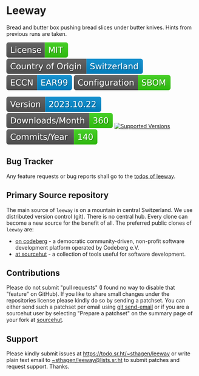 # Leeway

Bread and butter box pushing bread slices under butter knives. Hints from previous runs are taken.

[![license](badges/license-spdx-mit.svg)](https://git.sr.ht/~sthagen/leeway/tree/default/item/LICENSE)
[![Country of Origin](badges/country-of-origin-name-switzerland-neutral.svg)](https://git.sr.ht/~sthagen/leeway/tree/default/item/COUNTRY-OF-ORIGIN)
[![Export Classification Control Number (ECCN)](badges/export-control-classification-number_eccn-ear99-neutral.svg)](https://git.sr.ht/~sthagen/leeway/tree/default/item/EXPORT-CONTROL-CLASSIFICATION-NUMBER)
[![Configuration](badges/configuration-sbom.svg)](third-party/index.html)

[![Version](badges/latest-release.svg)](https://pypi.python.org/pypi/leeway/)
[![Downloads](badges/downloads-per-month.svg)](https://pepy.tech/project/leeway)
[![Supported Versions](https://img.shields.io/pypi/pyversions/leeway.svg?style=flat)](https://pypi.python.org/pypi/leeway/)
[![Maintenance Status](badges/commits-per-year.svg)](https://git.sr.ht/~sthagen/leeway/log)

## Bug Tracker

Any feature requests or bug reports shall go to the [todos of leeway](https://todo.sr.ht/~sthagen/leeway).

## Primary Source repository

The main source of `leeway` is on a mountain in central Switzerland.
We use distributed version control (git).
There is no central hub.
Every clone can become a new source for the benefit of all.
The preferred public clones of `leeway` are:

* [on codeberg](https://codeberg.org/sthagen/leeway) - a democratic community-driven, non-profit software development platform operated by Codeberg e.V.
* [at sourcehut](https://git.sr.ht/~sthagen/leeway) - a collection of tools useful for software development.

## Contributions

Please do not submit "pull requests" (I found no way to disable that "feature" on GitHub).
If you like to share small changes under the repositories license please kindly do so by sending a patchset.
You can either send such a patchset per email using [git send-email](https://git-send-email.io) or 
if you are a sourcehut user by selecting "Prepare a patchset" on the summary page of your fork at [sourcehut](https://git.sr.ht/).

## Support

Please kindly submit issues at <https://todo.sr.ht/~sthagen/leeway> or write plain text email to <~sthagen/leeway@lists.sr.ht> to submit patches and request support. Thanks.
